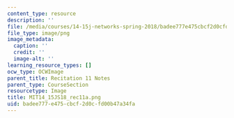 ```yaml
---
content_type: resource
description: ''
file: /media/courses/14-15j-networks-spring-2018/badee777e475cbcf2d0cfd00b47a34fa_MIT14_15JS18_rec11a.png
file_type: image/png
image_metadata:
  caption: ''
  credit: ''
  image-alt: ''
learning_resource_types: []
ocw_type: OCWImage
parent_title: Recitation 11 Notes
parent_type: CourseSection
resourcetype: Image
title: MIT14_15JS18_rec11a.png
uid: badee777-e475-cbcf-2d0c-fd00b47a34fa
---
```

